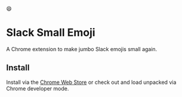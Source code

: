:smile:
# Slack Small Emoji
A Chrome extension to make jumbo Slack emojis small again.

## Install
Install via the [Chrome Web Store](https://chrome.google.com/webstore/detail/slack-small-emoji/cmgjejpiomopkacjkfdffbcbpbiefbcp) or check out and load unpacked via Chrome developer mode.
